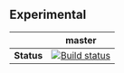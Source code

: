 ## Experimental

|     | master |
|:---:|:------:|
|**Status**|[![Build status](https://ci.appveyor.com/api/projects/status/qb56kqs5bw1g6lat/branch/master?svg=true)](https://ci.appveyor.com/project/Dllieu/experimental/branch/master)|
